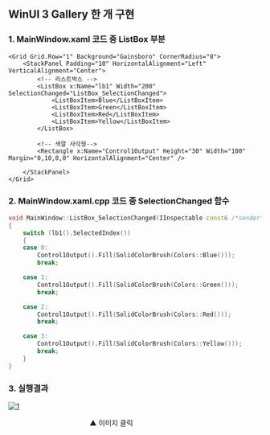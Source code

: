 ## WinUI 3 Gallery 한 개 구현

### 1. MainWindow.xaml 코드 중 ListBox 부분

```xaml
<Grid Grid.Row="1" Background="Gainsboro" CornerRadius="8">
	<StackPanel Padding="10" HorizontalAlignment="Left" VerticalAlignment="Center">
		<!-- 리스트박스 -->
		<ListBox x:Name="lb1" Width="200" SelectionChanged="ListBox_SelectionChanged">
			<ListBoxItem>Blue</ListBoxItem>
			<ListBoxItem>Green</ListBoxItem>
			<ListBoxItem>Red</ListBoxItem>
			<ListBoxItem>Yellow</ListBoxItem>
		</ListBox>

		<!-- 색깔 사각형-->
		<Rectangle x:Name="Control1Output" Height="30" Width="100" Margin="0,10,0,0" HorizontalAlignment="Center" />

	</StackPanel>
</Grid>
```

### 2. MainWindow.xaml.cpp 코드 중 SelectionChanged 함수

```cpp
void MainWindow::ListBox_SelectionChanged(IInspectable const& /*sender*/, SelectionChangedEventArgs const& /*e*/)
{
	switch (lb1().SelectedIndex())
	{
	case 0:
		Control1Output().Fill(SolidColorBrush(Colors::Blue()));
		break;

	case 1:
		Control1Output().Fill(SolidColorBrush(Colors::Green()));
		break;

	case 2:
		Control1Output().Fill(SolidColorBrush(Colors::Red()));
		break;

	case 3:
		Control1Output().Fill(SolidColorBrush(Colors::Yellow()));
		break;
	}
}
```

### 3. 실행결과

[![1](http://img.youtube.com/vi/oQnX24UMQAA/0.jpg)](https://youtu.be/oQnX24UMQAA?t=0s)

&nbsp;&nbsp;&nbsp;&nbsp;&nbsp;&nbsp;&nbsp;&nbsp;&nbsp;&nbsp;&nbsp;&nbsp;&nbsp;&nbsp;&nbsp;&nbsp;&nbsp;&nbsp;&nbsp;&nbsp;&nbsp;&nbsp;&nbsp;&nbsp;&nbsp;&nbsp;&nbsp;&nbsp;&nbsp;&nbsp;&nbsp;&nbsp;&nbsp;&nbsp;&nbsp;&nbsp;&nbsp;&nbsp;&nbsp;&nbsp; ▲ 이미지 클릭
